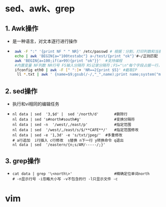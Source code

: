 # sed、awk、grep

## 1. Awk操作

- 是一种语言，对文本逐行进行操作

- ```sh
   awk -F ":" '{print NF " " NR}' /etc/passwd # 根据：分割，打印列数和当前行数
   echo | awk 'BEGIN{a="100testabc"} a~/test/{print "ok"}'#~/正则匹配
   awk 'BEGIN{a=100;if(a>99){print "ok"}}'	#支持编程
   #内置变量 NF列数 NR行号 FS输入分隔符 RS记录分隔符；FS="\n"每个字段占据一行，RS=""记录由空白行分割
   ifconfig eth0 | awk -F [" ":]+ 'NR==2{print $5}'	#截取IP
    ll *.txt | awk ' {name=$9;gsub(/-/,"_",name);print name;system("mv "$9" "name )}'	#将文件名重命名
  ```

  

## 2. sed操作

- 执行和vi相同的编辑任务

- ```shell
  nl data | sed  '3,$d' |  sed '/north/d'		#删除行
  nl data | sed 's#north#south#g'				#变换分隔符
  nl data | sed -n  '/west/,/east/p'			#指定范围
  nl data | sed  '/west/,/east/s/$/**CAFE**/'	#指定范围修改
  nl data | sed -e '1,3d' -e 's/txt/jpeg/' 	#多重修改
  # a行追加  i行插入 c行修改  s替换 n下一行 y转换命令 q退出
  nl data | sed  '/eastern/{n;s/AM/-----/;}'
  ```

## 3. grep操作

- ```shell
  cat data | grep '\<north\>'					#精确定位单词north
  # -n显示行号 -i忽略大小写 -v不包含的行 -l只显示文件 -c
  
  ```

  





























# vim